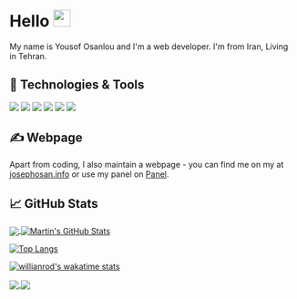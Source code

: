 <!-- More info, tips and tricks for making GitHub Profile README can be found in my article at https://towardsdatascience.com/build-a-stunning-readme-for-your-github-profile-9b80434fe5d7 -->

<!-- [![Header](https://raw.githubusercontent.com/MartinHeinz/MartinHeinz/master/readme_header.png "Header")](https://martinheinz.dev/) -->

# Hello <img src="https://raw.githubusercontent.com/MartinHeinz/MartinHeinz/master/wave.gif" width="30px" height="30px" />

My name is Yousof Osanlou and I'm a web developer. I'm from Iran, Living in Tehran.

## 🔧 Technologies & Tools
![](https://img.shields.io/badge/Code-JavaScript-informational?style=flat&logo=javascript&logoColor=white&color=2bbc8a)
![](https://img.shields.io/badge/Code-Mongodb-informational?style=flat&logo=go&logoColor=white&color=2bbc8a)
![](https://img.shields.io/badge/Code-Angular-informational?style=flat&logo=cmake&logoColor=white&color=2bbc8a)
![](https://img.shields.io/badge/Code-Nodejs-informational?style=flat&logo=vue.js&logoColor=white&color=2bbc8a)
![](https://img.shields.io/badge/Code-Sql-informational?style=flat&logo=gnu-bash&logoColor=white&color=2bbc8a)
![](https://img.shields.io/badge/Code-Java-informational?style=flat&logo=gnu-bash&logoColor=white&color=2bbc8a)

## &#x270d; Webpage

Apart from coding, I also maintain a webpage - you can find me on my at [josephosan.info](https://josephosan.info) or use my panel on [Panel](https://josephosan.info/panel/login).


## &#x1f4c8; GitHub Stats

<a href="https://github.com/josephosan/josephosan">
  <img align="center" src="https://github-readme-stats.vercel.app/api/top-langs/?username=josephosan&hide=java,html,tex&title_color=ffffff&text_color=c9cacc&icon_color=2bbc8a&bg_color=1d1f21&langs_count=3" />
</a>
<a href="https://github.com/josephosan/josephosan">
  <img align="center" src="https://github-readme-stats.vercel.app/api?username=josephosan&show_icons=true&line_height=27&count_private=true&title_color=ffffff&text_color=c9cacc&icon_color=2bbc8a&bg_color=1d1f21" alt="Martin's GitHub Stats" />
</a>

<!-- icons with padding -->

[1.1]: http://i.imgur.com/tXSoThF.png (twitter icon with padding)
[2.1]: http://i.imgur.com/0o48UoR.png (github icon with padding)

<!-- icons without padding -->

[1.2]: http://i.imgur.com/wWzX9uB.png (twitter icon without padding)
[2.2]: http://i.imgur.com/9I6NRUm.png (github icon without padding)
[3.2]: https://raw.githubusercontent.com/MartinHeinz/MartinHeinz/master/linkedin-3-16.png (LinkedIn icon without padding)


<!-- links to your social media accounts -->

[1]: https://twitter.com/Martin_Heinz_
[2]: https://github.com/MartinHeinz
[3]: https://www.linkedin.com/in/heinz-martin/

[![Top Langs](https://github-readme-stats.vercel.app/api/top-langs/?username=anuraghazra&layout=compact)](https://github.com/anuraghazra/github-readme-stats)

[![willianrod's wakatime stats](https://github-readme-stats.vercel.app/api/wakatime?username=willianrod)](https://github.com/anuraghazra/github-readme-stats)

<a href="https://github.com/josephosan/github-readme-stats">
  <img align="center" src="https://github-readme-stats.vercel.app/api/pin/?username=josephosan&repo=github-readme-stats" />
</a>
<a href="https://github.com/josephosan/convoychat">
  <img align="center" src="https://github-readme-stats.vercel.app/api/pin/?username=josephosan&repo=convoychat" />
</a>

